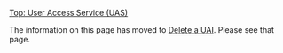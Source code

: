 [Top: User Access Service (UAS)](User_Access_Service_UAS.md)

The information on this page has moved to [Delete a UAI](Delete_a_UAI.md).  Please see that page.
